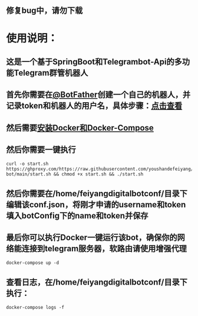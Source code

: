 ## 修复bug中，请勿下载
# 使用说明：
## 这是一个基于SpringBoot和Telegrambot-Api的多功能Telegram群管机器人
## 首先你需要在[@BotFather](https://t.me/botfather)创建一个自己的机器人，并记录token和机器人的用户名，具体步骤：[点击查看](https://blog.csdn.net/whatday/article/details/113747294)
## 然后需要[安装Docker和Docker-Compose](https://www.wxy97.com/archives/77)
## 然后你需要一键执行
```
curl -o start.sh https://ghproxy.com/https://raw.githubusercontent.com/youshandefeiyang/feiyangdigital-bot/main/start.sh && chmod +x start.sh && ./start.sh
```
## 然后你需要在/home/feiyangdigitalbotconf/目录下编辑该conf.json，将刚才申请的username和token填入botConfig下的name和token并保存
## 最后你可以执行Docker一键运行该bot，确保你的网络能连接到telegram服务器，软路由请使用增强代理
```
docker-compose up -d
```
## 查看日志，在/home/feiyangdigitalbotconf/目录下执行：
```
docker-compose logs -f 
```
